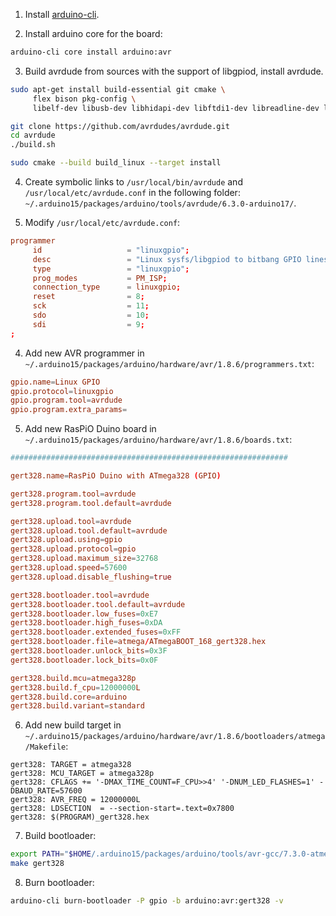 1. Install [arduino-cli](https://github.com/arduino/arduino-cli/).

2. Install arduino core for the board:
```sh
arduino-cli core install arduino:avr
```

3. Build avrdude from sources with the support of libgpiod, install avrdude.

```sh
sudo apt-get install build-essential git cmake \
     flex bison pkg-config \
     libelf-dev libusb-dev libhidapi-dev libftdi1-dev libreadline-dev libserialport-dev libgpiod-dev

git clone https://github.com/avrdudes/avrdude.git
cd avrdude
./build.sh

sudo cmake --build build_linux --target install
```

4. Create symbolic links to `/usr/local/bin/avrdude` and `/usr/local/etc/avrdude.conf` in the following folder: `~/.arduino15/packages/arduino/tools/avrdude/6.3.0-arduino17/`.

5. Modify `/usr/local/etc/avrdude.conf`:

```conf
programmer
     id                   = "linuxgpio";
     desc                 = "Linux sysfs/libgpiod to bitbang GPIO lines";
     type                 = "linuxgpio";
     prog_modes           = PM_ISP;
     connection_type      = linuxgpio;
     reset                = 8;
     sck                  = 11;
     sdo                  = 10;
     sdi                  = 9;
;
```

4. Add new AVR programmer in `~/.arduino15/packages/arduino/hardware/avr/1.8.6/programmers.txt`:

```conf
gpio.name=Linux GPIO
gpio.protocol=linuxgpio
gpio.program.tool=avrdude
gpio.program.extra_params=
```

5. Add new RasPiO Duino board in `~/.arduino15/packages/arduino/hardware/avr/1.8.6/boards.txt`:

```conf
##############################################################

gert328.name=RasPiO Duino with ATmega328 (GPIO)

gert328.program.tool=avrdude
gert328.program.tool.default=avrdude

gert328.upload.tool=avrdude
gert328.upload.tool.default=avrdude
gert328.upload.using=gpio
gert328.upload.protocol=gpio
gert328.upload.maximum_size=32768
gert328.upload.speed=57600
gert328.upload.disable_flushing=true

gert328.bootloader.tool=avrdude
gert328.bootloader.tool.default=avrdude
gert328.bootloader.low_fuses=0xE7
gert328.bootloader.high_fuses=0xDA
gert328.bootloader.extended_fuses=0xFF
gert328.bootloader.file=atmega/ATmegaBOOT_168_gert328.hex
gert328.bootloader.unlock_bits=0x3F
gert328.bootloader.lock_bits=0x0F

gert328.build.mcu=atmega328p
gert328.build.f_cpu=12000000L
gert328.build.core=arduino
gert328.build.variant=standard
```

6. Add new build target in `~/.arduino15/packages/arduino/hardware/avr/1.8.6/bootloaders/atmega/Makefile`:

```make
gert328: TARGET = atmega328
gert328: MCU_TARGET = atmega328p
gert328: CFLAGS += '-DMAX_TIME_COUNT=F_CPU>>4' '-DNUM_LED_FLASHES=1' -DBAUD_RATE=57600
gert328: AVR_FREQ = 12000000L
gert328: LDSECTION  = --section-start=.text=0x7800
gert328: $(PROGRAM)_gert328.hex
```

7. Build bootloader:

```sh
export PATH="$HOME/.arduino15/packages/arduino/tools/avr-gcc/7.3.0-atmel3.6.1-arduino7/bin:$PATH"
make gert328
```

8. Burn bootloader:

```sh
arduino-cli burn-bootloader -P gpio -b arduino:avr:gert328 -v
```
